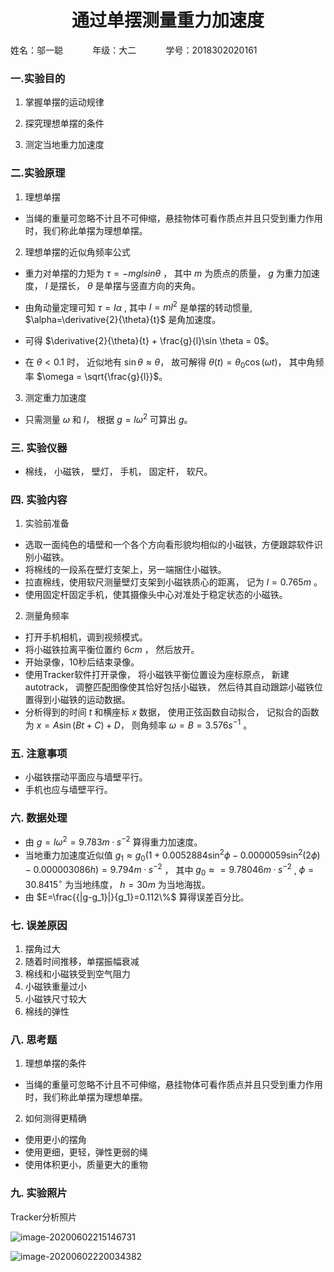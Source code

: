 $\newcommand{\derivative}[3]{\frac{\mathrm{d}^{#1}#2}{\mathrm{d}{#3}^{#1}}}$

<center> <h1> 通过单摆测量重力加速度 </h1> </center>
姓名：邬一聪&nbsp;&nbsp;&nbsp;&nbsp;&nbsp;&nbsp;&nbsp;&nbsp;&nbsp;&nbsp;&nbsp;&nbsp;年级：大二&nbsp;&nbsp;&nbsp;&nbsp;&nbsp;&nbsp;&nbsp;&nbsp;&nbsp;&nbsp;&nbsp;&nbsp;学号：2018302020161

### 一.实验目的
1. 掌握单摆的运动规律

2. 探究理想单摆的条件

3. 测定当地重力加速度


### 二.实验原理
1. 理想单摆
  - 当绳的重量可忽略不计且不可伸缩，悬挂物体可看作质点并且只受到重力作用时，我们称此单摆为理想单摆。

2. 理想单摆的近似角频率公式
  - 重力对单摆的力矩为 $\tau = -mgl sin \theta$ ， 其中 $m$ 为质点的质量， $g$ 为重力加速度， $l$ 是摆长， $\theta$ 是单摆与竖直方向的夹角。

  - 由角动量定理可知 $\tau = I \alpha$ , 其中 $I=m l^2$ 是单摆的转动惯量, $\alpha=\derivative{2}{\theta}{t}$ 是角加速度。

  - 可得 $\derivative{2}{\theta}{t} + \frac{g}{l}\sin \theta = 0$。

  - 在 $\theta < 0.1$ 时， 近似地有 $\sin \theta \approx \theta$， 故可解得 $\theta(t)=\theta_0 \cos (\omega t)$， 其中角频率 $\omega = \sqrt{\frac{g}{l}}$。

3. 测定重力加速度
  - 只需测量 $\omega$ 和 $l$， 根据 $g=l \omega^2$ 可算出 $g$。

### 三. 实验仪器
  - 棉线， 小磁铁， 壁灯， 手机， 固定杆， 软尺。

### 四. 实验内容
1. 实验前准备
  - 选取一面纯色的墙壁和一个各个方向看形貌均相似的小磁铁，方便跟踪软件识别小磁铁。
  - 将棉线的一段系在壁灯支架上，另一端捆住小磁铁。
  - 拉直棉线，使用软尺测量壁灯支架到小磁铁质心的距离， 记为 $l=0.765m$ 。
  - 使用固定杆固定手机，使其摄像头中心对准处于稳定状态的小磁铁。

2. 测量角频率
  - 打开手机相机，调到视频模式。
  - 将小磁铁拉离平衡位置约 $6cm$ ， 然后放开。
  - 开始录像，10秒后结束录像。
  - 使用Tracker软件打开录像， 将小磁铁平衡位置设为座标原点， 新建autotrack， 调整匹配图像使其恰好包括小磁铁， 然后待其自动跟踪小磁铁位置得到小磁铁的运动数据。
  - 分析得到的时间 $t$ 和横座标 $x$ 数据， 使用正弦函数自动拟合， 记拟合的函数为 $x=A \sin (B t + C) + D$， 则角频率 $\omega = B=3.576 s^{-1}$ 。  

### 五. 注意事项
  - 小磁铁摆动平面应与墙壁平行。
  - 手机也应与墙壁平行。


### 六. 数据处理
  - 由 $g=l \omega^2=9.783 m \cdotp s^{-2}$ 算得重力加速度。
  - 当地重力加速度近似值 $g_1 \approx g_0(1+0.0052884 \sin^2 \phi - 0.0000059 \sin^2 (2\phi)-0.000003086h)=9.794 m \cdotp s^{-2}$ ， 其中 $g_0 \approx = 9.78046 m \cdotp s^{-2}$ , $\phi=30.8415^{\circ}$ 为当地纬度， $h=30m$ 为当地海拔。
  - 由 $E=\frac{{|g-g_1}|}{g_1}=0.112\%$ 算得误差百分比。

### 七. 误差原因
1. 摆角过大
2. 随着时间推移，单摆振幅衰减
3. 棉线和小磁铁受到空气阻力
4. 小磁铁重量过小
5. 小磁铁尺寸较大
6. 棉线的弹性


### 八. 思考题
1. 理想单摆的条件
  - 当绳的重量可忽略不计且不可伸缩，悬挂物体可看作质点并且只受到重力作用时，我们称此单摆为理想单摆。

2. 如何测得更精确
  - 使用更小的摆角
  - 使用更细，更轻，弹性更弱的绳
  - 使用体积更小，质量更大的重物

### 九. 实验照片
Tracker分析照片

![image-20200602215146731](C:\Users\12716\AppData\Roaming\Typora\typora-user-images\image-20200602215146731.png)

![image-20200602220034382](C:\Users\12716\AppData\Roaming\Typora\typora-user-images\image-20200602220034382.png)